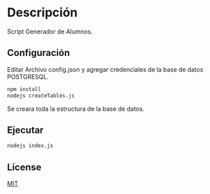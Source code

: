 # Descripción
Script Generador de Alumnos.
## Configuración
Editar Archivo config.json y agregar credenciales de la base de datos POSTGRESQL.
```bash
npm install
nodejs createTables.js
```
Se creara toda la estructura de la base de datos.
## Ejecutar
```bash
nodejs index.js
```
## License
[MIT](https://choosealicense.com/licenses/mit/)
